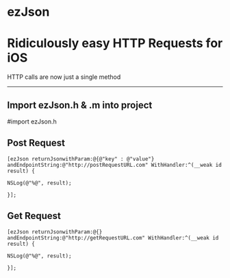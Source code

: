 ezJson
======

Ridiculously easy HTTP Requests for iOS
======

HTTP calls are now just a single method


-----
Import ezJson.h & .m into project
-----



#import ezJson.h

Post Request
---

```
[ezJson returnJsonwithParam:@{@"key" : @"value"} andEndpointString:@"http://postRequestURL.com" WithHandler:^(__weak id result) {

NSLog(@"%@", result);

}];
```
    
Get Request
---

```
[ezJson returnJsonwithParam:@{} andEndpointString:@"http://getRequestURL.com" WithHandler:^(__weak id result) {

NSLog(@"%@", result);

}];
```
